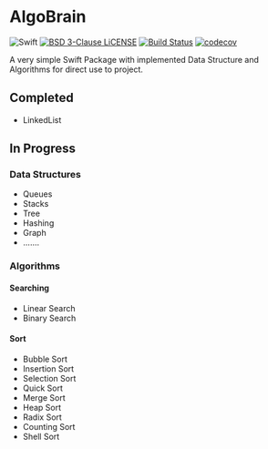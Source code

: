 # AlgoBrain

![Swift](https://github.com/JMatharu/AlgoBrain/workflows/Swift/badge.svg?branch=master)
[![BSD 3-Clause LiCENSE](https://img.shields.io/badge/license-BSD3-brightgreen.svg)](LICENSE)
[![Build Status](https://travis-ci.org/JMatharu/AlgoBrain.svg?branch=master)](https://travis-ci.org/JMatharu/AlgoBrain)
[![codecov](https://codecov.io/gh/JMatharu/AlgoBrain/branch/master/graph/badge.svg)](https://codecov.io/gh/JMatharu/AlgoBrain)

A very simple Swift Package with implemented Data Structure and Algorithms for direct use to project.

## Completed
- LinkedList

## In Progress
### Data Structures
- Queues
- Stacks
- Tree
- Hashing
- Graph
- .......

### Algorithms
#### Searching 
- Linear Search
- Binary Search

#### Sort
- Bubble Sort
- Insertion Sort
- Selection Sort
- Quick Sort
- Merge Sort
- Heap Sort
- Radix Sort
- Counting Sort
- Shell Sort
